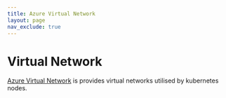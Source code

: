 ```yaml
---
title: Azure Virtual Network
layout: page
nav_exclude: true
---
```


# Virtual Network
[Azure Virtual Network](https://learn.microsoft.com/en-us/azure/virtual-network/virtual-networks-overview) is provides virtual networks utilised by kubernetes nodes.